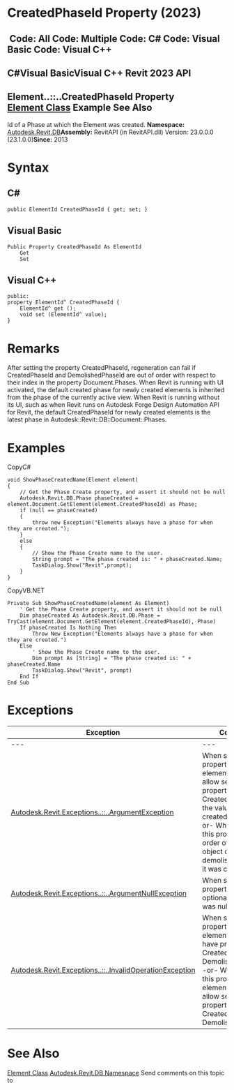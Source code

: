 # CreatedPhaseId Property (2023)

﻿
 Code: All Code: Multiple Code: C# Code: Visual Basic Code: Visual C++   
---  
C#Visual BasicVisual C++
Revit 2023 API  
---  
Element..::..CreatedPhaseId Property   
[Element Class](eb16114f-69ea-f4de-0d0d-f7388b105a16.md "Element Class") Example See Also  
---  
Id of a Phase at which the Element was created. 
**Namespace:** [Autodesk.Revit.DB](87546ba7-461b-c646-cbb1-2cb8f5bff8b2.md "Autodesk.Revit.DB Namespace")**Assembly:** RevitAPI (in RevitAPI.dll) Version: 23.0.0.0 (23.1.0.0)**Since:** 2013 
# Syntax
C#  
---  
```text
public ElementId CreatedPhaseId { get; set; }
```
  
Visual Basic  
---  
```text
Public Property CreatedPhaseId As ElementId
	Get
	Set
```
  
Visual C++  
---  
```text
public:
property ElementId^ CreatedPhaseId {
	ElementId^ get ();
	void set (ElementId^ value);
}
```
  
# Remarks
After setting the property CreatedPhaseId, regeneration can fail if CreatedPhaseId and DemolishedPhaseId are out of order with respect to their index in the property Document.Phases.
When Revit is running with UI activated, the default created phase for newly created elements is inherited from the phase of the currently active view.
When Revit is running without its UI, such as when Revit runs on Autodesk Forge Design Automation API for Revit, the default CreatedPhaseId for newly created elements is the latest phase in Autodesk::Revit::DB::Document::Phases.
# Examples
CopyC#
```text
void ShowPhaseCreatedName(Element element)
{
    // Get the Phase Create property, and assert it should not be null
    Autodesk.Revit.DB.Phase phaseCreated = element.Document.GetElement(element.CreatedPhaseId) as Phase;
    if (null == phaseCreated)
    {
        throw new Exception("Elements always have a phase for when they are created.");
    }
    else
    {
        // Show the Phase Create name to the user.
        String prompt = "The phase created is: " + phaseCreated.Name;
        TaskDialog.Show("Revit",prompt);
    }
}
```

CopyVB.NET
```text
Private Sub ShowPhaseCreatedName(element As Element)
    ' Get the Phase Create property, and assert it should not be null
    Dim phaseCreated As Autodesk.Revit.DB.Phase = TryCast(element.Document.GetElement(element.CreatedPhaseId), Phase)
    If phaseCreated Is Nothing Then
        Throw New Exception("Elements always have a phase for when they are created.")
    Else
        ' Show the Phase Create name to the user.
        Dim prompt As [String] = "The phase created is: " + phaseCreated.Name
        TaskDialog.Show("Revit", prompt)
    End If
End Sub
```

# Exceptions
| Exception | Condition |
| --- | --- |
| --- | --- |
| [Autodesk.Revit.Exceptions..::..ArgumentException](2e6e4206-97a8-dd4b-df5d-4269f4bb6088.md "ArgumentException Class") | When setting this property: The element does not allow setting the property CreatedPhaseId to the value of createdPhaseId. -or- When setting this property: Invalid order of phases: An object cannot be demolished before it was created. |
| [Autodesk.Revit.Exceptions..::..ArgumentNullException](631e1424-60f4-929b-4e52-dda9dcd26316.md "ArgumentNullException Class") | When setting this property: A non-optional argument was null |
| [Autodesk.Revit.Exceptions..::..InvalidOperationException](9e715f03-3884-e539-4dd6-8d7545733adc.md "InvalidOperationException Class") | When setting this property: The element does not have properties CreatedPhaseId and DemolishedPhaseId. -or- When setting this property: The element does not allow setting the properties CreatedPhaseId and DemolishedPhaseId. |

# See Also
[Element Class](eb16114f-69ea-f4de-0d0d-f7388b105a16.md "Element Class")
[Autodesk.Revit.DB Namespace](87546ba7-461b-c646-cbb1-2cb8f5bff8b2.md "Autodesk.Revit.DB Namespace")
Send comments on this topic to 